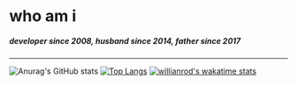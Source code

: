 # who am i
##### _developer since 2008, husband since 2014, father since 2017_

---

![Anurag's GitHub stats](https://github-readme-stats.vercel.app/api?username=diegominetti&show_icons=true)
[![Top Langs](https://github-readme-stats.vercel.app/api/top-langs/?username=diegominetti&layout=compact)](https://github.com/anuraghazra/github-readme-stats)
[![willianrod's wakatime stats](https://github-readme-stats.vercel.app/api/wakatime?username=c05263a3-6bf3-411c-8cfe-6ab23cdc7f86)](https://github.com/anuraghazra/github-readme-stats)
